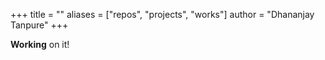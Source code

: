 +++
title = ""
aliases = ["repos", "projects", "works"]
author = "Dhananjay Tanpure"
+++

**Working** on it!
